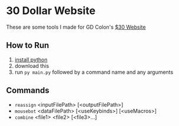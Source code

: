 # 30 Dollar Website

These are some tools I made for GD Colon's [$30 Website](https://thirtydollar.website/)

## How to Run
1. [install python](https://www.python.org/downloads/)
1. download this
1. run `py main.py` followed by a command name and any arguments

## Commands
- `reassign` \<inputFilePath\> [\<outputFilePath\>]
- `mousebot` \<dataFilePath\> [\<useKeybinds\>] [\<useMacros\>]
- `combine` \<file1\> \<file2\> [\<file3\>...]